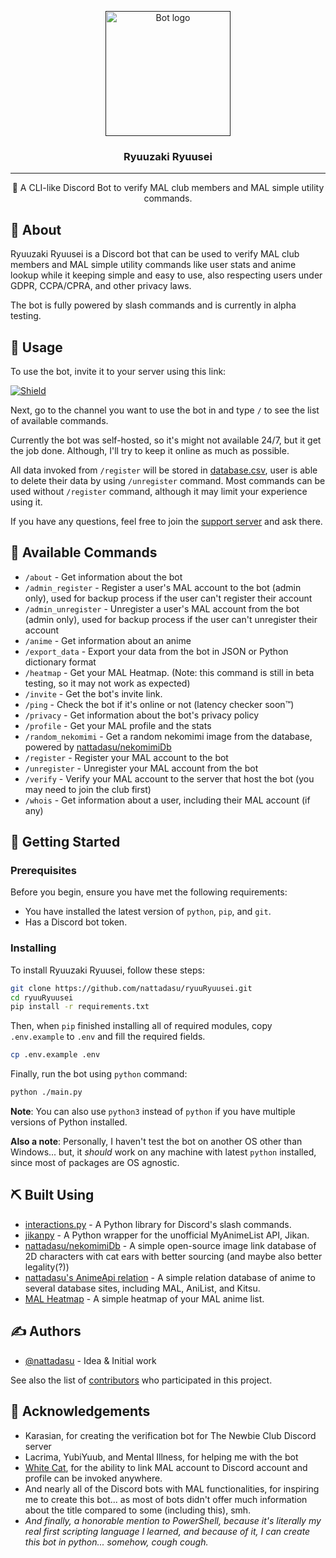 <p align="center">
  <a href="" rel="noopener">
 <img width=200px height=200px src="https://cdn.discordapp.com/avatars/811887256368840744/20591f3bde09a33594eec07dc4a54ce9.webp" alt="Bot logo"></a>
</p>

<h3 align="center">Ryuuzaki Ryuusei</h3>

---

<p align="center"> 🤖 A CLI-like Discord Bot to verify MAL club members and MAL simple utility commands.
    <br> 
</p>


## 🧐 About <a name = "about"></a>

Ryuuzaki Ryuusei is a Discord bot that can be used to verify MAL club members and MAL simple utility commands like user stats and anime lookup while it keeping simple and easy to use, also respecting users under GDPR, CCPA/CPRA, and other privacy laws.

The bot is fully powered by slash commands and is currently in alpha testing.

## 🎈 Usage <a name = "usage"></a>

To use the bot, invite it to your server using this link:

[![Shield](https://img.shields.io/badge/Invite%20to%20your%20server-7289DA?style=for-the-badge&logo=discord&logoColor=white)](https://discord.com/api/oauth2/authorize?client_id=811887256368840744&permissions=8&scope=bot%20applications.commands)

Next, go to the channel you want to use the bot in and type `/` to see the list of available commands.

Currently the bot was self-hosted, so it's might not available 24/7, but it get the job done. Although, I'll try to keep it online as much as possible.

All data invoked from `/register` will be stored in [database.csv](database.csv), user is able to delete their data by using `/unregister` command. Most commands can be used without `/register` command, although it may limit your experience using it.

If you have any questions, feel free to join the [support server](https://nttds.my.id/discord) and ask there.

## 📣 Available Commands <a name = "commands"></a>

- `/about` - Get information about the bot
- `/admin_register` - Register a user's MAL account to the bot (admin only), used for backup process if the user can't register their account
- `/admin_unregister` - Unregister a user's MAL account from the bot (admin only), used for backup process if the user can't unregister their account
- `/anime` - Get information about an anime
- `/export_data` - Export your data from the bot in JSON or Python dictionary format
- `/heatmap` - Get your MAL Heatmap. (Note: this command is still in beta testing, so it may not work as expected)
- `/invite` - Get the bot's invite link.
- `/ping` - Check the bot if it's online or not (latency checker soon:tm:)
- `/privacy` - Get information about the bot's privacy policy
- `/profile` - Get your MAL profile and the stats
- `/random_nekomimi` - Get a random nekomimi image from the database, powered by [nattadasu/nekomimiDb](https://github.com/nattadasu/nekomimiDb)
- `/register` - Register your MAL account to the bot
- `/unregister` - Unregister your MAL account from the bot
- `/verify` - Verify your MAL account to the server that host the bot (you may need to join the club first)
- `/whois` - Get information about a user, including their MAL account (if any)

## 🏁 Getting Started <a name = "getting_started"></a>

### Prerequisites

Before you begin, ensure you have met the following requirements:

- You have installed the latest version of `python`, `pip`, and `git`.
- Has a Discord bot token.

### Installing

To install Ryuuzaki Ryuusei, follow these steps:

```bash
git clone https://github.com/nattadasu/ryuuRyuusei.git
cd ryuuRyuusei
pip install -r requirements.txt
```

Then, when `pip` finished installing all of required modules, copy `.env.example` to `.env` and fill the required fields.

```bash
cp .env.example .env
```

Finally, run the bot using `python` command:

```bash
python ./main.py
```

**Note**: You can also use `python3` instead of `python` if you have multiple versions of Python installed.

**Also a note**: Personally, I haven't test the bot on another OS other than Windows... but, it *should* work on any machine with latest `python` installed, since most of packages are OS agnostic.

## ⛏️ Built Using <a name = "built_using"></a>

- [interactions.py](https://github.com/interactions-py/interactions.py) - A Python library for Discord's slash commands.
- [jikanpy](https://github.com/abhinavk99/jikanpy) - A Python wrapper for the unofficial MyAnimeList API, Jikan.
- [nattadasu/nekomimiDb](https://github.com/nattadasu/nekomimiDb) - A simple open-source image link database of 2D characters with cat ears with better sourcing (and maybe also better legality(?))
- [nattadasu's AnimeApi relation](https://nttds.my.id/discord) - A simple relation database of anime to several database sites, including MAL, AniList, and Kitsu.
- [MAL Heatmap](https://malheatmap.com) - A simple heatmap of your MAL anime list.

## ✍️ Authors <a name = "authors"></a>

- [@nattadasu](https://github.com/nattadasu) - Idea & Initial work

See also the list of [contributors](https://github.com/nattadasu/ryuuRyuusei/contributors) who participated in this project.

## 🎉 Acknowledgements <a name = "acknowledgement"></a>

- Karasian, for creating the verification bot for The Newbie Club Discord server
- Lacrima, YubiYuub, and Mental Illness, for helping me with the bot
- [White Cat](https://whitecat.app/), for the ability to link MAL account to Discord account and profile can be invoked anywhere.
- And nearly all of the Discord bots with MAL functionalities, for inspiring me to create this bot... as most of bots didn't offer much information about the title compared to some (including this), smh.
- *And finally, a honorable mention to PowerShell, because it's literally my real first scripting language I learned, and because of it, I can create this bot in python... somehow, cough cough.*
